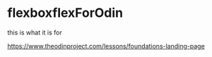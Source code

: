 # flexboxflexForOdin

this is what it is for

https://www.theodinproject.com/lessons/foundations-landing-page
